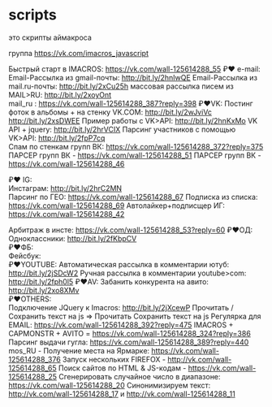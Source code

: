 # scripts
это скрипты аймакроса

группа https://vk.com/imacros_javascript


Быстрый старт в IMACROS: https://vk.com/wall-125614288_55 
₽❤️ e-mail: 
Email-Рассылка из gmail-почты:  http://bit.ly/2hnIwQE 
Email-Рассылка из mail.ru-почты: http://bit.ly/2xCu25h 
массовая рассылка писем из MAIL>RU: http://bit.ly/2xoyOnt  
mail_ru : https://vk.com/wall-125614288_387?reply=398 
₽❤️VK: 
Постинг фоток в альбомы + на стенку VK.COM: 
http://bit.ly/2wJviVc 
 http://bit.ly/2xsDWEE 
  Пример работы с VK>API: http://bit.ly/2hnKxMo 
VK API + jquery: http://bit.ly/2hrVCIX 
  Парсинг участников с помощью VK>API: http://bit.ly/2fpP7cq  
Спам по стенкам групп ВК: https://vk.com/wall-125614288_372?reply=375 
ПАРСЕР групп ВК - https://vk.com/wall-125614288_51 
ПАРСЕР групп ВК - https://vk.com/wall-125614288_46 

₽❤️ IG:  
Инстаграм: http://bit.ly/2hrC2MN  
Парсинг по ГЕО: https://vk.com/wall-125614288_67 
Подписка из списка: https://vk.com/wall-125614288_69 
Автолайкер+подписщер ИГ: https://vk.com/wall-125614288_42 

Арбитраж в инсте: https://vk.com/wall-125614288_53?reply=60 
  ₽❤️ОД:   
Одноклассники: http://bit.ly/2fKbpCV    
₽❤️ФБ:    
Фейсбук:  
₽❤️YOUTUBE: 
Автоматическая рассылка в комментарии ютуб: http://bit.ly/2jSDcW2 
Ручная рассылка в комментарии youtube>com: http://bit.ly/2fph0l5 
₽❤️AV: 
Забанить конкурента на авито: http://bit.ly/2xo8XMv    
₽❤️OTHERS:  
Подключение JQuery к Imacros:  http://bit.ly/2jXcewP 
Прочитать / Сохранить текст на js =>  Прочитать Сохранить текст на js 
Регулярка для EMAIL: https://vk.com/wall-125614288_392?reply=475 
IMACROS + CAPMONSTR + AVITO = https://vk.com/wall-125614288_324?reply=386 
Парсинг выдачи гугла: https://vk.com/wall-125614288_389?reply=440 
mos_RU - Получение места на Ярмарке:  https://vk.com/wall-125614288_376 
Запуск нескольких FIREFOX - http://vk.com/wall-125614288_65 
Поиск сайтов по HTML & JS-кодам - https://vk.com/wall-125614288_25 
Сгенерировать случайное число в диапазоне: https://vk.com/wall-125614288_20 
Синонимизируем текст: http://vk.com/wall-125614288_17 и http://vk.com/wall-125614288_11

